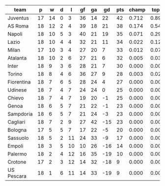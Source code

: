 |    team    | p  | w  | d | l  | gf | ga | gd  | pts | champ | top2  | top3  | top4  |  5-7  | bot4  | bot3  | bot2  |
|------------|----|----|---|----|----|----|-----|-----|-------|-------|-------|-------|-------|-------|-------|-------|
| Juventus   | 17 | 14 | 0 |  3 | 36 | 14 |  22 |  42 | 0.712 | 0.898 | 0.966 | 0.990 | 0.010 | 0.000 | 0.000 | 0.000|
| AS Roma    | 18 | 12 | 2 |  4 | 39 | 18 |  21 |  38 | 0.174 | 0.546 | 0.765 | 0.886 | 0.105 | 0.000 | 0.000 | 0.000|
| Napoli     | 18 | 10 | 5 |  3 | 40 | 21 |  19 |  35 | 0.071 | 0.296 | 0.566 | 0.740 | 0.226 | 0.000 | 0.000 | 0.000|
| Lazio      | 18 | 10 | 4 |  4 | 32 | 21 |  11 |  34 | 0.022 | 0.125 | 0.294 | 0.502 | 0.394 | 0.000 | 0.000 | 0.000|
| Milan      | 17 | 10 | 3 |  4 | 27 | 20 |   7 |  33 | 0.012 | 0.070 | 0.195 | 0.365 | 0.457 | 0.000 | 0.000 | 0.000|
| Atalanta   | 18 | 10 | 2 |  6 | 27 | 21 |   6 |  32 | 0.005 | 0.035 | 0.101 | 0.222 | 0.479 | 0.000 | 0.000 | 0.000|
| Inter      | 18 |  9 | 3 |  6 | 28 | 21 |   7 |  30 | 0.000 | 0.006 | 0.024 | 0.068 | 0.325 | 0.001 | 0.000 | 0.000|
| Torino     | 18 |  8 | 4 |  6 | 36 | 27 |   9 |  28 | 0.003 | 0.021 | 0.072 | 0.173 | 0.461 | 0.000 | 0.000 | 0.000|
| Fiorentina | 18 |  7 | 6 |  5 | 28 | 24 |   4 |  27 | 0.000 | 0.002 | 0.010 | 0.031 | 0.208 | 0.002 | 0.000 | 0.000|
| Udinese    | 18 |  7 | 4 |  7 | 24 | 24 |   0 |  25 | 0.000 | 0.001 | 0.003 | 0.009 | 0.099 | 0.008 | 0.001 | 0.000|
| Chievo     | 18 |  7 | 4 |  7 | 19 | 20 |  -1 |  25 | 0.000 | 0.001 | 0.003 | 0.009 | 0.110 | 0.007 | 0.001 | 0.000|
| Genoa      | 18 |  6 | 5 |  7 | 21 | 22 |  -1 |  23 | 0.000 | 0.000 | 0.001 | 0.003 | 0.048 | 0.023 | 0.004 | 0.001|
| Sampdoria  | 18 |  6 | 5 |  7 | 21 | 24 |  -3 |  23 | 0.000 | 0.000 | 0.001 | 0.003 | 0.046 | 0.022 | 0.005 | 0.001|
| Cagliari   | 18 |  7 | 2 |  9 | 27 | 42 | -15 |  23 | 0.000 | 0.000 | 0.000 | 0.000 | 0.012 | 0.105 | 0.032 | 0.007|
| Bologna    | 17 |  5 | 5 |  7 | 17 | 22 |  -5 |  20 | 0.000 | 0.000 | 0.000 | 0.001 | 0.019 | 0.071 | 0.020 | 0.005|
| Sassuolo   | 18 |  5 | 2 | 11 | 24 | 33 |  -9 |  17 | 0.000 | 0.000 | 0.000 | 0.000 | 0.002 | 0.260 | 0.108 | 0.033|
| Empoli     | 18 |  3 | 5 | 10 | 10 | 26 | -16 |  14 | 0.000 | 0.000 | 0.000 | 0.000 | 0.000 | 0.718 | 0.416 | 0.208|
| Palermo    | 18 |  2 | 4 | 12 | 16 | 35 | -19 |  10 | 0.000 | 0.000 | 0.000 | 0.000 | 0.000 | 0.915 | 0.768 | 0.531|
| Crotone    | 17 |  2 | 3 | 12 | 14 | 32 | -18 |   9 | 0.000 | 0.000 | 0.000 | 0.000 | 0.000 | 0.923 | 0.801 | 0.573|
| US Pescara | 18 |  1 | 6 | 11 | 14 | 33 | -19 |   9 | 0.000 | 0.000 | 0.000 | 0.000 | 0.000 | 0.945 | 0.844 | 0.641|
